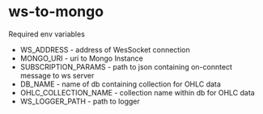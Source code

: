 # ws-to-mongo

Required env variables 
* WS_ADDRESS - address of WesSocket connection
* MONGO_URI - uri to Mongo Instance
* SUBSCRIPTION_PARAMS - path to json containing on-conntect message to ws server
* DB_NAME - name of db containing collection for OHLC data
* OHLC_COLLECTION_NAME - collection name within db for OHLC data
* WS_LOGGER_PATH - path to logger